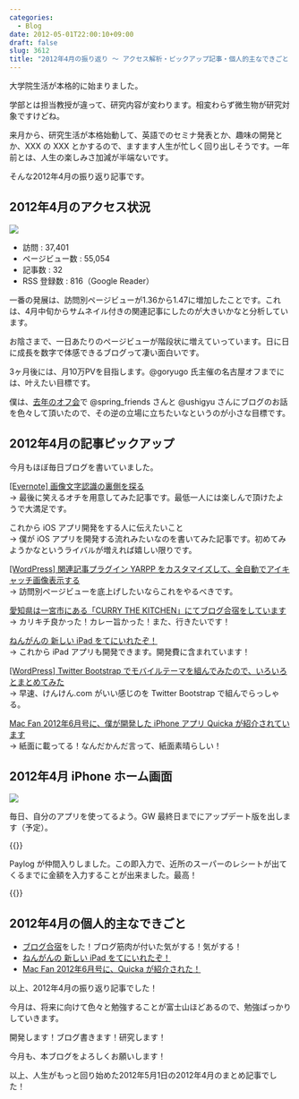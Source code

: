 ```yaml
---
categories:
  - Blog
date: 2012-05-01T22:00:10+09:00
draft: false
slug: 3612
title: "2012年4月の振り返り 〜 アクセス解析・ピックアップ記事・個人的主なできごと 〜"
---
```


大学院生活が本格的に始まりました。

学部とは担当教授が違って、研究内容が変わります。相変わらず微生物が研究対象ですけどね。

来月から、研究生活が本格始動して、英語でのセミナ発表とか、趣味の開発とか、XXX の XXX とかするので、ますます人生が忙しく回り出しそうです。一年前とは、人生の楽しみさ加減が半端ないです。

そんな2012年4月の振り返り記事です。

## 2012年4月のアクセス状況

![](/images/2012/05/3612_1.png)

* 訪問 : 37,401
* ページビュー数 : 55,054
* 記事数 : 32
* RSS 登録数 : 816（Google Reader）

一番の発展は、訪問別ページビューが1.36から1.47に増加したことです。これは、4月中旬からサムネイル付きの関連記事にしたのが大きいかなと分析しています。

お陰さまで、一日あたりのページビューが階段状に増えていっています。日に日に成長を数字で体感できるブログって凄い面白いです。

3ヶ月後には、月10万PVを目指します。@goryugo 氏主催の名古屋オフまでには、叶えたい目標です。

僕は、[去年のオフ会](http://rakuishi.com/archives/839/)で @spring_friends さんと @ushigyu さんにブログのお話を色々して頂いたので、その逆の立場に立ちたいなというのが小さな目標です。

## 2012年4月の記事ピックアップ

今月もほぼ毎日ブログを書いていました。

[[Evernote] 画像文字認識の裏側を探る](http://rakuishi.com/archives/3239/)  
→ 最後に笑えるオチを用意してみた記事です。最低一人には楽しんで頂けたようで大満足です。

これから iOS アプリ開発をする人に伝えたいこと  
→ 僕が iOS アプリを開発する流れみたいなのを書いてみた記事です。初めてみようかなというライバルが増えれば嬉しい限りです。

[[WordPress] 関連記事プラグイン YARPP をカスタマイズして、全自動でアイキャッチ画像表示する](http://rakuishi.com/archives/3346/)  
→ 訪問別ページビューを底上げしたいならこれをやるべきです。

[愛知県は一宮市にある「CURRY THE KITCHEN」にてブログ合宿をしています](http://rakuishi.com/archives/3434/)  
→ カリキチ良かった！カレー旨かった！また、行きたいです！

[ねんがんの 新しい iPad をてにいれたぞ！](http://rakuishi.com/archives/3486/)  
→ これから iPad アプリも開発できます。開発費に含まれています！

[[WordPress] Twitter Bootstrap でモバイルテーマを組んでみたので、いろいろとまとめてみた](http://rakuishi.com/archives/3554/)  
→ 早速、けんけん.com がいい感じのを Twitter Bootstrap で組んでらっしゃる。

[Mac Fan 2012年6月号に、僕が開発した iPhone アプリ Quicka が紹介されています](http://rakuishi.com/archives/3581/)  
→ 紙面に載ってる！なんだかんだ言って、紙面素晴らしい！

## 2012年4月 iPhone ホーム画面

![](/images/2012/05/3612_2.png)

毎日、自分のアプリを使ってるよう。GW 最終日までにアップデート版を出します（予定）。

{{<app id="511606108" title="Quicka 1.1（￥85）" src="https://a2.mzstatic.com/us/r1000/104/Purple/v4/c5/e7/f3/c5e7f362-6f60-53a8-dbe0-dbec33f240ee/ibjG3fNt4Phm08ZnZUjx0g-temp-upload.cqnwvlfj.100x100-75.png">}}

Paylog が仲間入りしました。この即入力で、近所のスーパーのレシートが出てくるまでに金額を入力することが出来ました。最高！

{{<app id="506443954" title="かんたん支払い記録 Paylog 1.0（￥85）" src="https://a4.mzstatic.com/us/r1000/099/Purple/v4/e3/61/e4/e361e4a4-0e98-795f-cfc5-030f7c9aaca3/mza_5600187474121149462.100x100-75.jpg">}}

## 2012年4月の個人的主なできごと

* [ブログ合宿](http://rakuishi.com/archives/3434/)をした！ブログ筋肉が付いた気がする！気がする！
* [ねんがんの 新しい iPad をてにいれたぞ！](http://rakuishi.com/archives/3486/)
* [Mac Fan 2012年6月号に、Quicka が紹介された！](http://rakuishi.com/archives/3581/)

以上、2012年4月の振り返り記事でした！

今月は、将来に向けて色々と勉強することが富士山ほどあるので、勉強ばっかりしていきます。

開発します！ブログ書きます！研究します！

今月も、本ブログをよろしくお願いします！

以上、人生がもっと回り始めた2012年5月1日の2012年4月のまとめ記事でした！
